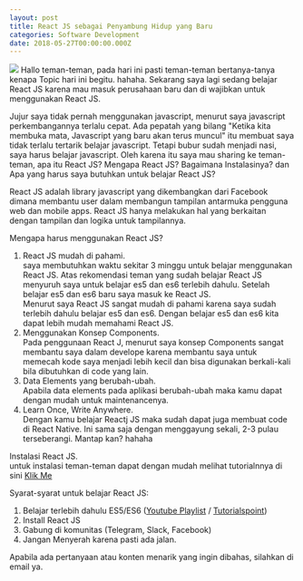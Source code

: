 ```yaml
---
layout: post
title: React JS sebagai Penyambung Hidup yang Baru
categories: Software Development
date: 2018-05-27T00:00:00.000Z
---
```

<img src="{{ site.baseurl }}/images/fulls/6.jpg" class="fit image">
Hallo teman-teman, pada hari ini pasti teman-teman bertanya-tanya kenapa Topic hari ini begitu. hahaha. Sekarang saya lagi sedang belajar React JS karena mau masuk perusahaan baru dan di wajibkan untuk menggunakan React JS.

Jujur saya tidak pernah menggunakan javascript, menurut saya javascript perkembangannya terlalu cepat. Ada pepatah yang bilang "Ketika kita membuka mata, Javascript yang baru akan terus muncul" itu membuat saya tidak terlalu tertarik belajar javascript. Tetapi bubur sudah menjadi nasi, saya harus belajar javascript. Oleh karena itu saya mau sharing ke teman-teman, apa itu React JS? Mengapa React JS? Bagaimana Instalasinya? dan Apa yang harus saya butuhkan untuk belajar React JS? 

React JS adalah library javascript yang dikembangkan dari Facebook dimana membantu user dalam membangun tampilan antarmuka pengguna web dan mobile apps. React JS hanya melakukan hal yang berkaitan dengan tampilan dan logika untuk tampilannya.

Mengapa harus menggunakan React JS?
1. React JS mudah di pahami.<br>
    saya membutuhkan waktu sekitar 3 minggu untuk belajar menggunakan React JS. Atas rekomendasi teman yang sudah belajar React JS menyuruh saya untuk belajar es5 dan es6 terlebih dahulu. Setelah belajar es5 dan es6 baru saya masuk ke React JS.
    <br>
    Menurut saya React JS sangat mudah di pahami karena saya sudah terlebih dahulu belajar es5 dan es6. Dengan belajar es5 dan es6 kita dapat lebih mudah memahami React JS.
2. Menggunakan Konsep Components.<br>
    Pada penggunaan React J, menurut saya konsep Components sangat membantu saya dalam develope karena membantu saya untuk memecah kode saya menjadi lebih kecil dan bisa digunakan berkali-kali bila dibutuhkan di code yang lain.
3. Data Elements yang berubah-ubah.<br>
    Apabila data elements pada aplikasi berubah-ubah maka kamu dapat dengan mudah untuk maintenancenya.
4. Learn Once, Write Anywhere.<br>
    Dengan kamu belajar Reactj JS maka sudah dapat juga membuat code di React Native. Ini sama saja dengan menggayung sekali, 2-3 pulau terseberangi. Mantap kan? hahaha

Instalasi React JS. <br>
untuk instalasi teman-teman dapat dengan mudah melihat tutorialnnya di sini <a href="https://reactjs.org/docs/add-react-to-a-new-app.html" target="_blank">Klik Me</a>

Syarat-syarat untuk belajar React JS:
1. Belajar terlebih dahulu ES5/ES6 (<a href="https://www.youtube.com/watch?v=2LeqilIw-28&list=PLillGF-RfqbZ7s3t6ZInY3NjEOOX7hsBv" target="_blank">Youtube Playlist</a>
    / <a href="https://www.tutorialspoint.com/es6/index.htm" target="_blank">Tutorialspoint</a>)
2. Install React JS
3. Gabung di komunitas (Telegram, Slack, Facebook)
4. Jangan Menyerah karena pasti ada jalan.

Apabila ada pertanyaan atau konten menarik yang ingin dibahas, silahkan di email ya. 